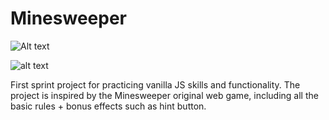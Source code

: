 # Minesweeper

![Alt text](/img/path/to/main-img.png?raw=true "Optional Title")

![alt text](https://github.com/[GalBarak6]/[Minesweeper]/blob/[Main]/main-img.png?raw=true)

First sprint project for practicing vanilla JS skills and functionality.
The project is inspired by the Minesweeper original web game, including all the basic rules + bonus effects such as hint button.

